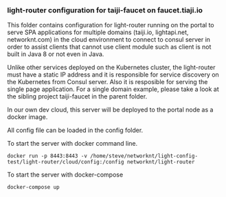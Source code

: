 ### light-router configuration for taiji-faucet on faucet.tiaji.io

This folder contains configuration for light-router running on the portal to serve SPA applications for multiple domains (taiji.io, lightapi.net, networknt.com) in the cloud environment to connect to consul server in order to assist clients that cannot use client module such as client is not built in Java 8 or not even in Java.

Unlike other services deployed on the Kubernetes cluster, the light-router must have a static IP address and it is responsible for service discovery on the Kubernetes from Consul server. Also it is resposible for serving the single page application. For a single domain example, please take a look at the sibling project taiji-faucet in the parent folder.

In our own dev cloud, this server will be deployed to the portal node as a docker image.

All config file can be loaded in the config folder.

To start the server with docker command line.

```
docker run -p 8443:8443 -v /home/steve/networknt/light-config-test/light-router/cloud/config:/config networknt/light-router
```


To start the server with docker-compose

```
docker-compose up
```
